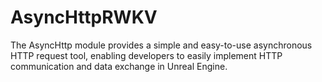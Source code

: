 # AsyncHttpRWKV
The AsyncHttp module provides a simple and easy-to-use asynchronous HTTP request tool, enabling developers to easily implement HTTP communication and data exchange in Unreal Engine.
